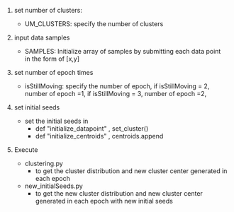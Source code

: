 1. set number of clusters: 
	- UM_CLUSTERS: specify the number of clusters
2. input data samples
	- SAMPLES: Initialize array of samples by submitting each data point in the form of [x,y]
3. set number of epoch times
	- isStillMoving: specify the number of epoch, 
		if isStillMoving = 2, number of epoch =1,
		if isStillMoving = 3, number of epoch =2,
4. set initial seeds
	- set the initial seeds in
		- def "initialize_datapoint" , set_cluster()
		- def "initialize_centroids" , centroids.append

5. Execute
	- clustering.py 
		- to get the cluster distribution and new cluster center generated in each epoch
	- new_initialSeeds.py
	 	- to get the new cluster distribution and new cluster center generated in each epoch with new initial seeds